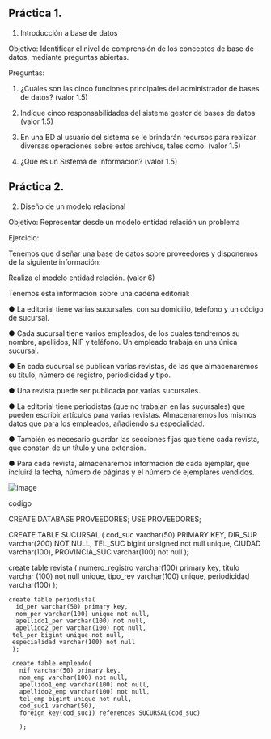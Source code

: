 ## Práctica 1.

1. Introducción a base de datos

Objetivo: Identificar el nivel de comprensión de los conceptos de base de datos,
mediante preguntas abiertas.
 
Preguntas:

1. ¿Cuáles son las cinco funciones principales del administrador de bases de datos?
(valor 1.5)

2. Indíque cinco responsabilidades del sistema gestor de bases de datos (valor 1.5)

3. En una BD al usuario del sistema se le brindarán recursos para realizar diversas
operaciones sobre estos archivos, tales como: (valor 1.5)

4. ¿Qué es un Sistema de Información? (valor 1.5)

## Práctica 2.

2. Diseño de un modelo relacional

Objetivo: Representar desde un modelo entidad relación un problema


Ejercicio:

Tenemos que diseñar una base de datos sobre proveedores y disponemos de la siguiente
información:

Realiza el modelo entidad relación. (valor 6)

Tenemos esta información sobre una cadena editorial:

● La editorial tiene varias sucursales, con su domicilio, teléfono y un código de
sucursal.

● Cada sucursal tiene varios empleados, de los cuales tendremos su nombre,
apellidos, NIF y teléfono. Un empleado trabaja en una única sucursal.

● En cada sucursal se publican varias revistas, de las que almacenaremos su título,
número de registro, periodicidad y tipo.

● Una revista puede ser publicada por varias sucursales.

● La editorial tiene periodistas (que no trabajan en las sucursales) que pueden
escribir artículos para varias revistas. Almacenaremos los mismos datos que para
los empleados, añadiendo su especialidad.

● También es necesario guardar las secciones fijas que tiene cada revista, que
constan de un título y una extensión.

● Para cada revista, almacenaremos información de cada ejemplar, que incluirá la
fecha, número de páginas y el número de ejemplares vendidos.

![image](https://user-images.githubusercontent.com/101481181/172019421-e09b7ccc-4ad0-45e0-91c5-c3a8545c0586.png)

codigo

CREATE DATABASE PROVEEDORES;
USE PROVEEDORES;

CREATE TABLE SUCURSAL (
  cod_suc varchar(50) PRIMARY KEY,
  DIR_SUR varchar(200) NOT NULL,
  TEL_SUC bigint unsigned not null unique,
  CIUDAD varchar(100),
  PROVINCIA_SUC varchar(100) not null
  );
  
  
  create table revista (
    numero_registro varchar(100) primary key,
    titulo varchar (100) not null unique,
    tipo_rev varchar(100) unique,
    periodicidad varchar(100)
    );
    
    
    create table periodista(
      id_per varchar(50) primary key,
      nom_per varchar(100) unique not null,
      apellido1_per varchar(100) not null,
      apellido2_per varchar(100) not null,
     tel_per bigint unique not null, 
     especialidad varchar(100) not null
     );
     
     create table empleado(
       nif varchar(50) primary key,
       nom_emp varchar(100) not null,
       apellido1_emp varchar(100) not null,
       apellido2_emp varchar(100) not null,
       tel_emp bigint unique not null,
       cod_suc1 varchar(50),
       foreign key(cod_suc1) references SUCURSAL(cod_suc)
       
       );
